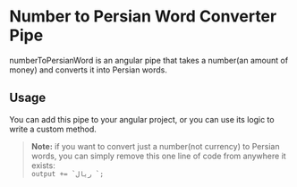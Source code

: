 # Number to Persian Word Converter Pipe

numberToPersianWord is an angular pipe that takes a number(an amount of money) and converts it into Persian words.

## Usage
You can add this pipe to your angular project, or you can use its logic to write a custom method.

>**Note:**
> if you want to convert just a number(not currency) to Persian words, you can simply remove this one line of code from anywhere it exists:   
``output += `ریال `;``
